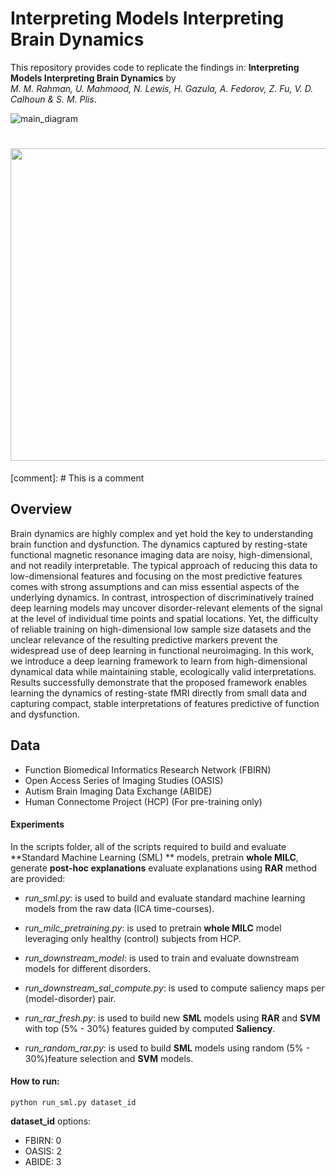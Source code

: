 Interpreting Models Interpreting Brain Dynamics 
=====================
This repository provides code to replicate the findings in:
**Interpreting Models Interpreting Brain Dynamics** by<br/>
*M. M. Rahman, U. Mahmood, N. Lewis, H. Gazula, A. Fedorov, Z. Fu, V. D. Calhoun & S. M. Plis*.

![main_diagram](https://user-images.githubusercontent.com/45178290/141242644-6934f195-67ea-4656-bb02-2cdf6ba078bc.png)

# <img src="https://github.com/mmrahman21/model_introspection/tree/master/doc/figures/main_diagram.png" width="700" height="500">

[comment]: # This is a comment

## Overview
Brain dynamics are highly complex and yet hold the key to understanding brain function and dysfunction. The dynamics captured by resting-state functional magnetic resonance imaging data are noisy, high-dimensional, and not readily interpretable. The typical approach of reducing this data to low-dimensional features and focusing on the most predictive features comes with strong assumptions and can miss essential aspects of the underlying dynamics. In contrast, introspection of discriminatively trained deep learning models may uncover disorder-relevant elements of the signal at the level of individual time points and spatial locations. Yet, the difficulty of reliable training on high-dimensional low sample size datasets and the unclear relevance of the resulting predictive markers prevent the widespread use of deep learning in functional neuroimaging. In this work, we introduce a deep learning framework to learn from high-dimensional dynamical data while maintaining stable, ecologically valid interpretations. Results successfully demonstrate that the proposed framework enables learning the dynamics of resting-state fMRI directly from small data and capturing compact, stable interpretations of features predictive of function and dysfunction. 


## Data
+ Function Biomedical Informatics Research Network (FBIRN)
+ Open Access Series of Imaging Studies (OASIS)
+ Autism Brain Imaging Data Exchange (ABIDE) 
+ Human Connectome Project (HCP) (For pre-training only)


#### Experiments
In the  scripts folder, all of the scripts required to build and evaluate **Standard Machine Learning (SML) ** models, pretrain **whole MILC**, generate **post-hoc explanations** evaluate explanations using **RAR** method are provided:

- *run_sml.py*: is used to build and evaluate standard machine learning models from the raw data (ICA time-courses).

- *run_milc_pretraining.py*: is used to pretrain **whole MILC** model leveraging only healthy (control) subjects from HCP.

- *run_downstream_model*: is used to train and evaluate downstream models for different disorders.

- *run_downstream_sal_compute.py*: is used to compute saliency maps per (model-disorder) pair.

- *run_rar_fresh.py*: is used to build new **SML** models using **RAR** and **SVM** with top (5% - 30%) features guided by computed **Saliency**.

- *run_random_rar.py*: is used to build **SML** models using random (5% - 30%)feature selection and **SVM** models.

#### How to run:

```
python run_sml.py dataset_id
```
**dataset_id** options:
- FBIRN: 0
- OASIS: 2
- ABIDE: 3

